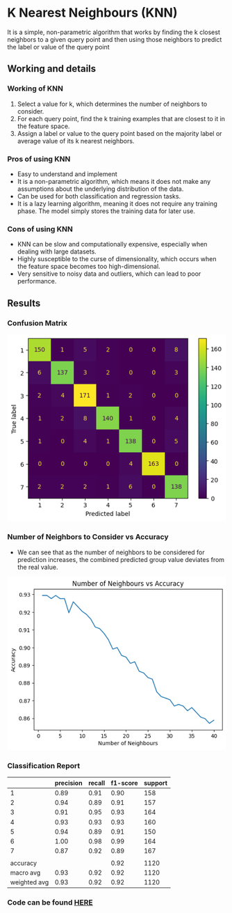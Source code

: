 # K Nearest Neighbours <b>(KNN)</b>

It is a simple, non-parametric algorithm that works by finding the k closest neighbors to a given query point and then using those neighbors to predict the label or value of the query point

## Working and details

### Working of KNN

1. Select a value for k, which determines the number of neighbors to consider.
1. For each query point, find the k training examples that are closest to it in the feature space.
1. Assign a label or value to the query point based on the majority label or average value of its k nearest neighbors.

### Pros of using KNN

- Easy to understand and implement
- It is a non-parametric algorithm, which means it does not make any assumptions about the underlying distribution of the data.
- Can be used for both classification and regression tasks.
- It is a lazy learning algorithm, meaning it does not require any training phase. The model simply stores the training data for later use.

### Cons of using KNN

- KNN can be slow and computationally expensive, especially when dealing with large datasets.
- Highly susceptible to the curse of dimensionality, which occurs when the feature space becomes too high-dimensional.
- Very sensitive to noisy data and outliers, which can lead to poor performance.

## Results

### Confusion Matrix

![](./Confusion%20Matrix.png)

### Number of Neighbors to Consider vs Accuracy

- We can see that as the number of neighbors to be considered for prediction increases, the combined predicted group value deviates from the real value.

![](./Number%20of%20Neighbours%20vs%20Accuracy.png)

### Classification Report

|              | precision | recall | f1-score | support |
| ------------ | --------- | ------ | -------- | ------- |
| 1            | 0.89      | 0.91   | 0.90     | 158     |
| 2            | 0.94      | 0.89   | 0.91     | 157     |
| 3            | 0.91      | 0.95   | 0.93     | 164     |
| 4            | 0.93      | 0.93   | 0.93     | 160     |
| 5            | 0.94      | 0.89   | 0.91     | 150     |
| 6            | 1.00      | 0.98   | 0.99     | 164     |
| 7            | 0.87      | 0.92   | 0.89     | 167     |
|              |           |        |          |         |
| accuracy     |           |        | 0.92     | 1120    |
| macro avg    | 0.93      | 0.92   | 0.92     | 1120    |
| weighted avg | 0.93      | 0.92   | 0.92     | 1120    |

### Code can be found [HERE](/main_1%20-%20K%20Nearest%20Neighbours.ipynb)
